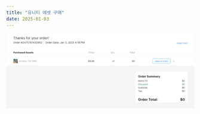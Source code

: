 ```yaml
---
title: "유니티 에셋 구매"
date: 2025-01-03
---
```


![Now](https://github.com/ilennis/kingdomhun/blob/main/Images/Capture.PNG)
